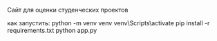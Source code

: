 Сайт для оценки студенческих проектов

как запустить: 
python -m venv venv 
venv\Scripts\activate 
pip install -r requirements.txt 
python app.py